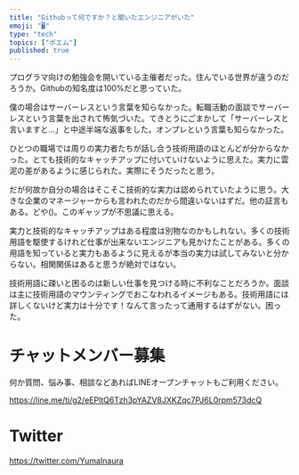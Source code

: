 ```yaml
---
title: "Githubって何ですか？と聞いたエンジニアがいた"
emoji: "🖥"
type: "tech"
topics: ["ポエム"]
published: true
---
```



プログラマ向けの勉強会を開いている主催者だった。住んでいる世界が違うのだろうか。Githubの知名度は100%だと思っていた。

僕の場合はサーバーレスという言葉を知らなかった。転職活動の面談でサーバーレスという言葉を出されて怖気づいた。てきとうにごまかして「サーバーレスと言いますと…」と中途半端な返事をした。オンプレという言葉も知らなかった。

ひとつの職場では周りの実力者たちが話し合う技術用語のほとんどが分からなかった。とても技術的なキャッチアップに付いていけないように思えた。実力に雲泥の差があるように感じられた。実際にそうだったと思う。

だが何故か自分の場合はそこそこ技術的な実力は認められていたように思う。大きな企業のマネージャーからも言われたのだから間違いないはずだ。他の証言もある。どや()。このギャップが不思議に思える。

実力と技術的なキャッチアップはある程度は別物なのかもしれない。多くの技術用語を駆使するけれど仕事が出来ないエンジニアも見かけたことがある。多くの用語を知っていると実力もあるように見えるが本当の実力は試してみないと分からない。相関関係はあると思うが絶対ではない。

技術用語に疎いと困るのは新しい仕事を見つける時に不利なことだろうか。面談は主に技術用語のマウンティングでおこなわれるイメージもある。技術用語には詳しくないけど実力は十分です！なんて言ったって通用するはずがない。困った。

<!-- Update From Qiita API -->

# チャットメンバー募集


何か質問、悩み事、相談などあればLINEオープンチャットもご利用ください。

https://line.me/ti/g2/eEPltQ6Tzh3pYAZV8JXKZqc7PJ6L0rpm573dcQ


# Twitter

https://twitter.com/YumaInaura

<!-- Update From Qiita API -->

